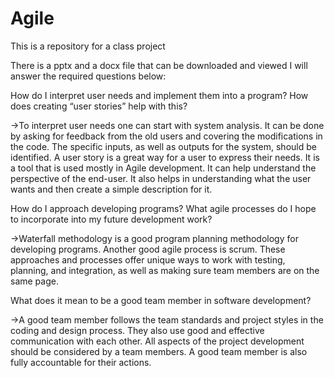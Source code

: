 # Agile
This is a repository for a class project


There is a pptx and a docx file that can be downloaded and viewed
I will answer the required questions below:

How do I interpret user needs and implement them into a program? How does creating “user stories” help with this?

->To interpret user needs one can start with system analysis. It can be done by asking for feedback from the old users and covering the modifications in the code. The specific inputs, as well as outputs for the system, should be identified. A user story is a great way for a user to express their needs. It is a tool that is used mostly in Agile development. It can help understand the perspective of the end-user. It also helps in understanding what the user wants and then create a simple description for it.

How do I approach developing programs? What agile processes do I hope to incorporate into my future development work?

->Waterfall methodology is a good program planning methodology for developing programs. Another good agile process is scrum. These approaches and processes offer unique ways to work with testing, planning, and integration, as well as making sure team members are on the same page. 

What does it mean to be a good team member in software development?

->A good team member follows the team standards and project styles in the coding and design process. They also use good and effective communication with each other. All aspects of the project development should be considered by a team members. A good team member is also fully accountable for their actions.
